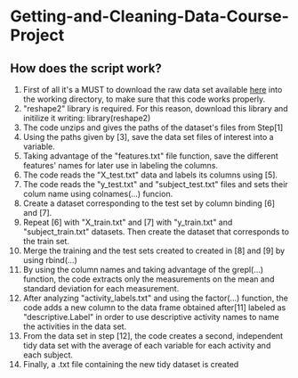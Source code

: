 # Getting-and-Cleaning-Data-Course-Project
## How does the script work?

1. First of all it's a MUST to download the raw data set available [here](https://d396qusza40orc.cloudfront.net/getdata%2Fprojectfiles%2FUCI%20HAR%20Dataset.zip) into the  working directory, to make sure that this code works properly.
2. "reshape2" library is required. For this reason, download this library and initilize it writing: library(reshape2)
3. The code unzips and gives the paths of the dataset's files from Step[1]
4. Using the paths given by [3], save the data set files of interest into a variable.
5. Taking advantage of the "features.txt" file function, save the different features' names for later use in labeling the columns.
6. The code reads the "X_test.txt" data and labels its columns using [5]. 
7. The code reads the "y_test.txt" and "subject_test.txt" files and sets their colum name using colnames(...) funcion.
8. Create a dataset corresponding to the test set by column binding [6] and [7].
9. Repeat [6] with "X_train.txt" and [7] with "y_train.txt" and "subject_train.txt" datasets. Then create the dataset that corresponds to the train set.
10. Merge the training and the test sets created to created in [8] and [9] by using rbind(...) 
11. By using the column names and taking advantage of the grepl(...) function, the code extracts only the measurements on the mean and standard deviation for each measurement.
12. After analyzing "activity_labels.txt" and using the factor(...) function, the code adds a new column to the data frame obtained after[11] labeled as "descriptive.Label" in order to use descriptive activity names to name the activities in the data set.
13. From the data set in step [12], the code creates a second, independent tidy data set with the average of each variable for each activity and each subject.
14. Finally, a .txt file containing the new tidy dataset is created
